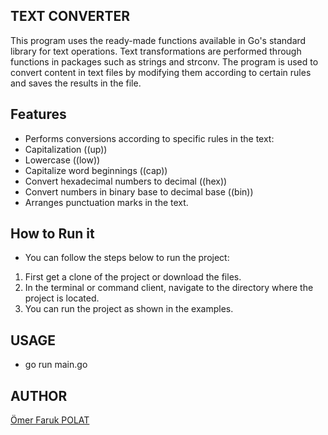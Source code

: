 ## TEXT CONVERTER

This program uses the ready-made functions available in Go's standard library for text operations. Text transformations are performed through functions in packages such as strings and strconv.
The program is used to convert content in text files by modifying them according to certain rules and saves the results in the file.

## Features

- Performs conversions according to specific rules in the text:
- Capitalization ((up))
- Lowercase ((low))
- Capitalize word beginnings ((cap))
- Convert hexadecimal numbers to decimal ((hex))
- Convert numbers in binary base to decimal base ((bin))
- Arranges punctuation marks in the text.


## How to Run it

- You can follow the steps below to run the project:
1. First get a clone of the project or download the files. 
2. In the terminal or command client, navigate to the directory where the project is located. 
3. You can run the project as shown in the examples.
 
## USAGE 

- go run main.go

## AUTHOR

[Ömer Faruk POLAT](https://www.linkedin.com/in/oomer-faruk-polat/)

